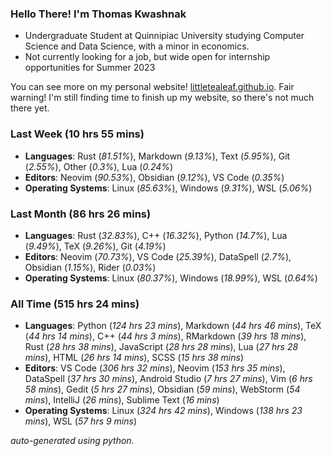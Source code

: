 
### Hello There! I'm Thomas Kwashnak

- Undergraduate Student at Quinnipiac University studying Computer Science and Data Science, with a minor in economics.
- Not currently looking for a job, but wide open for internship opportunities for Summer 2023

You can see more on my personal website! [littletealeaf.github.io](https://littletealeaf.github.io). Fair warning! I'm still finding time to finish up my website, so there's not much there yet.

### Last Week (10 hrs 55 mins)
- **Languages**: Rust (*81.51%*), Markdown (*9.13%*), Text (*5.95%*), Git (*2.55%*), Other (*0.3%*), Lua (*0.24%*)
- **Editors**: Neovim (*90.53%*), Obsidian (*9.12%*), VS Code (*0.35%*)
- **Operating Systems**: Linux (*85.63%*), Windows (*9.31%*), WSL (*5.06%*)
    
### Last Month (86 hrs 26 mins)
- **Languages**: Rust (*32.83%*), C++ (*16.32%*), Python (*14.7%*), Lua (*9.49%*), TeX (*9.26%*), Git (*4.19%*)
- **Editors**: Neovim (*70.73%*), VS Code (*25.39%*), DataSpell (*2.7%*), Obsidian (*1.15%*), Rider (*0.03%*)
- **Operating Systems**: Linux (*80.37%*), Windows (*18.99%*), WSL (*0.64%*)
    
### All Time (515 hrs 24 mins)
- **Languages**: Python (*124 hrs 23 mins*), Markdown (*44 hrs 46 mins*), TeX (*44 hrs 14 mins*), C++ (*44 hrs 3 mins*), RMarkdown (*39 hrs 18 mins*), Rust (*28 hrs 38 mins*), JavaScript (*28 hrs 28 mins*), Lua (*27 hrs 28 mins*), HTML (*26 hrs 14 mins*), SCSS (*15 hrs 38 mins*)
- **Editors**: VS Code (*306 hrs 32 mins*), Neovim (*153 hrs 35 mins*), DataSpell (*37 hrs 30 mins*), Android Studio (*7 hrs 27 mins*), Vim (*6 hrs 58 mins*), Gedit (*5 hrs 27 mins*), Obsidian (*59 mins*), WebStorm (*54 mins*), IntelliJ (*26 mins*), Sublime Text (*16 mins*)
- **Operating Systems**: Linux (*324 hrs 42 mins*), Windows (*138 hrs 23 mins*), WSL (*57 hrs 9 mins*)
    

*auto-generated using python.*
